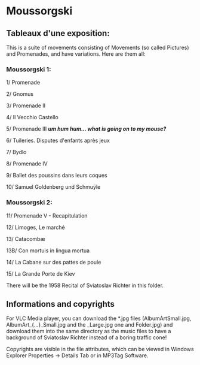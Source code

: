 # Moussorgski

## Tableaux d'une exposition:

This is a suite of movements consisting of Movements (so called Pictures) and Promenades, and have variations. Here are them all:

### Moussorgski 1:

1/ Promenade 

2/ Gnomus 

3/ Promenade II 

4/ Il Vecchio Castello 

5/ Promenade III ***um hum hum... what is going on to my mouse?***

6/ Tuileries. Disputes d'enfants après jeux 

7/ Bydlo 

8/ Promenade IV 

9/ Ballet des poussins dans leurs coques 

10/ Samuel Goldenberg und Schmuÿle 

### Moussorgski 2:

11/ Promenade V - Recapitulation 

12/ Limoges, Le marché 

13/ Catacombæ 

13B/ Con mortuis in lingua mortua 

14/ La Cabane sur des pattes de poule 

15/ La Grande Porte de Kiev 

There will be the 1958 Recital of Sviatoslav Richter in this folder.

## Informations and copyrights

For VLC Media player, you can download the *.jpg files (AlbumArtSmall.jpg, AlbumArt_{...}_Small.jpg and the _Large.jpg one and Folder.jpg) and download them into the same directory as the music files to have a background of Sviatoslav Richter instead of a boring traffic cone!

Copyrights are visible in the file attributes, which can be viewed in Windows Explorer Properties → Details Tab or in MP3Tag Software.
